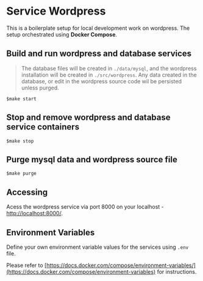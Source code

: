 # Service Wordpress

This is a boilerplate setup for local development work on wordpress. The setup orchestrated using **Docker Compose**.

## Build and run wordpress and database services
> The database files will be created in `./data/mysql`, and the wordpress installation will be created in `./src/wordpress`. Any data created in the database, or edit in the wordpress source code wil be persisted unless purged.
```
$make start
```

## Stop and remove wordpress and database service containers
```
$make stop
```

## Purge mysql data and wordpress source file
```
$make purge
```
## Accessing
Acess the wordpress service via port 8000 on your localhost - [http://localhost:8000/](http://localhost:8000/).

## Environment Variables
Define your own environment variable values for the services using `.env` file.

Please refer to [https://docs.docker.com/compose/environment-variables/](https://docs.docker.com/compose/environment-variables) for instructions.